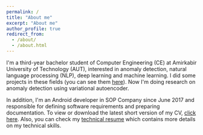 ```yaml
---
permalink: /
title: "About me"
excerpt: "About me"
author_profile: true
redirect_from: 
  - /about/
  - /about.html
---
```




I'm a third-year bachelor student of Computer Engineering (CE) at Amirkabir University of Technology (AUT), interested in anomaly detection, natural language processing (NLP), deep learning and machine learning. I did some projects in these fields (you can see them [here](https://github.com/mhmdsmdi)).
Now I'm doing research on anomaly detection using variational autoencoder.

In addition, I'm an Android developer in SOP Company since June 2017 and responsible for defining software requirements and preparing documentation.
To view or download the latest short version of my CV, [click here](https://www.dropbox.com/s/vcgo52kmfzsmb9j/Mohammadreza-Samadi_CV.pdf?dl=0&m=). Also, you can check my [technical resume]() which contains more details on my technical skills.

